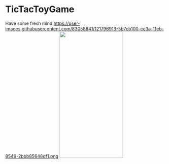 # TicTacToyGame
Have some fresh mind
https://user-images.githubusercontent.com/83058841/121796913-5b7cb100-cc3a-11eb-8549-2bbb85648df1.png
<img src="https://user-images.githubusercontent.com/83058841/121204043-37b11800-c894-11eb-9fef-856f66cea0f2.png" width="200" height="400">
